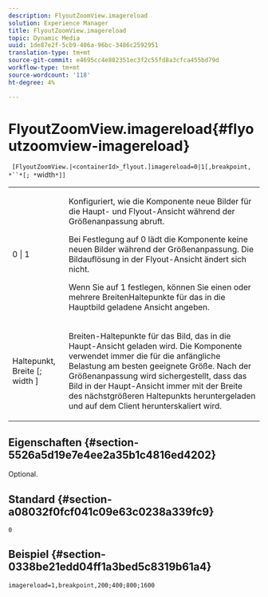 ```yaml
---
description: FlyoutZoomView.imagereload
solution: Experience Manager
title: FlyoutZoomView.imagereload
topic: Dynamic Media
uuid: 1de87e2f-5cb9-406a-96bc-3486c2592951
translation-type: tm+mt
source-git-commit: e4695cc4e882351ec3f2c55fd8a3cfca455bd79d
workflow-type: tm+mt
source-wordcount: '118'
ht-degree: 4%

---
```



# FlyoutZoomView.imagereload{#flyoutzoomview-imagereload}

` [FlyoutZoomView.|<containerId>_flyout.]imagereload=0|1[,breakpoint, *``*[; *`width`*]]`

<table id="table_42CA0074AD7C4F0D9FC81E9FCB0591C0"> 
 <tbody> 
  <tr> 
   <td colname="col1"> <p> <span class="codeph"> 0 | 1 </span> </p> </td> 
   <td colname="col2"> <p> Konfiguriert, wie die Komponente neue Bilder für die Haupt- und Flyout-Ansicht während der Größenanpassung abruft. </p> <p>Bei Festlegung auf <span class="codeph"> 0 </span> lädt die Komponente keine neuen Bilder während der Größenanpassung. Die Bildauflösung in der Flyout-Ansicht ändert sich nicht. </p> <p>Wenn Sie auf <span class="codeph"> 1 </span> festlegen, können Sie einen oder mehrere BreitenHaltepunkte für das in die Hauptbild geladene Ansicht angeben. </p> </td> 
  </tr> 
  <tr> 
   <td colname="col1"> <p> <span class="codeph"> Haltepunkt,  <span class="varname"> Breite  </span>[;  <span class="varname"> width  </span>]  </span> </p> </td> 
   <td colname="col2"> <p> Breiten-Haltepunkte für das Bild, das in die Haupt-Ansicht geladen wird. Die Komponente verwendet immer die für die anfängliche Belastung am besten geeignete Größe. Nach der Größenanpassung wird sichergestellt, dass das Bild in der Haupt-Ansicht immer mit der Breite des nächstgrößeren Haltepunkts heruntergeladen und auf dem Client herunterskaliert wird. </p> </td> 
  </tr> 
 </tbody> 
</table>

## Eigenschaften {#section-5526a5d19e7e4ee2a35b1c4816ed4202}

Optional.

## Standard {#section-a08032f0fcf041c09e63c0238a339fc9}

`0`

## Beispiel {#section-0338be21edd04ff1a3bed5c8319b61a4}

`imagereload=1,breakpoint,200;400;800;1600`
